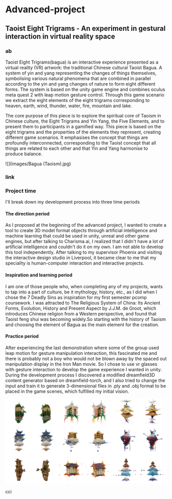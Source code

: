 # Advanced-project
## Taoist Eight Trigrams - An experiment in gestural interaction in virtual reality space
### ab
Taoist Eight Trigrams(bagua) is an interactive experience presented as a virtual reality (VR) artwork: the traditional Chinese cultural Taoist Bagua. A system of yin and yang representing the changes of things themselves, symbolising various natural phenomena that are combined in parallel according to the yin and yang changes of nature to form eight different forms. The system is based on the unity game engine and combines oculus meta quest 2 with leap motion gesture control. Through this game scenario we extract the eight elements of the eight trigrams corresponding to heaven, earth, wind, thunder, water, fire, mountain and lake.

The core purpose of this piece is to explore the spiritual core of Taoism in Chinese culture, the Eight Trigrams and Yin Yang, the Five Elements, and to present them to participants in a gamified way. This piece is based on the eight trigrams and the properties of the elements they represent, creating different game scenarios. It emphasises the concept that things are profoundly interconnected, corresponding to the Taoist concept that all things are related to each other and that Yin and Yang harmonise to produce balance.

![](images/Bagua (Taoism).jpg)
###  link 
### Project time
I'll break down my development process into three time periods
#### The direction period
As I proposed at the beginning of the advanced project, I wanted to create a tool to create 3D model format objects through artificial intelligence and machine learning that could be used in unity, unreal and other game engines, but after talking to Charisma.ai, I realized that I didn't have a lot of artificial intelligence and couldn't do it on my own. I am not able to develop this tool independently.
After talking to my supervisor Phoenix and visiting the interactive design studio in Liverpool, it became clear to me that my speciality is human-computer interaction and interactive projects.
#### Inspiration and learning period
I am one of those people who, when completing any of my projects, wants to tap into a part of culture, be it mythology, history, etc., as I did when I chose the 7 Deadly Sins as inspiration for my first semester pcomp coursework.
I was attracted to The Religious System of China: Its Ancient Forms, Evolution, History and Present Aspect by J.J.M. de Groot, which introduces Chinese religion from a Western perspective, and found that Taoist feng shui was becoming widely.So starting with the history of Taoism and choosing the element of Bagua as the main element for the creation.
#### Practice period
After experiencing the last demonstration where some of the group used leap motion for gesture manipulation interaction, this fascinated me and there is probably not a boy who would not be blown away by the spaced out manipulation display in the Iron Man movie. So I chose to use vr glasses with gesture interaction to develop the game experience I wanted in unity.
During the development process I discovered a modified dreamfield3D content generator based on dreamfield-torch, and I also tried to change the input and train it to generate 3-dimensional files in .ply and .obj format to be placed in the game scenes, which fulfilled my initial vision.

![](images/AI.png)


cci
